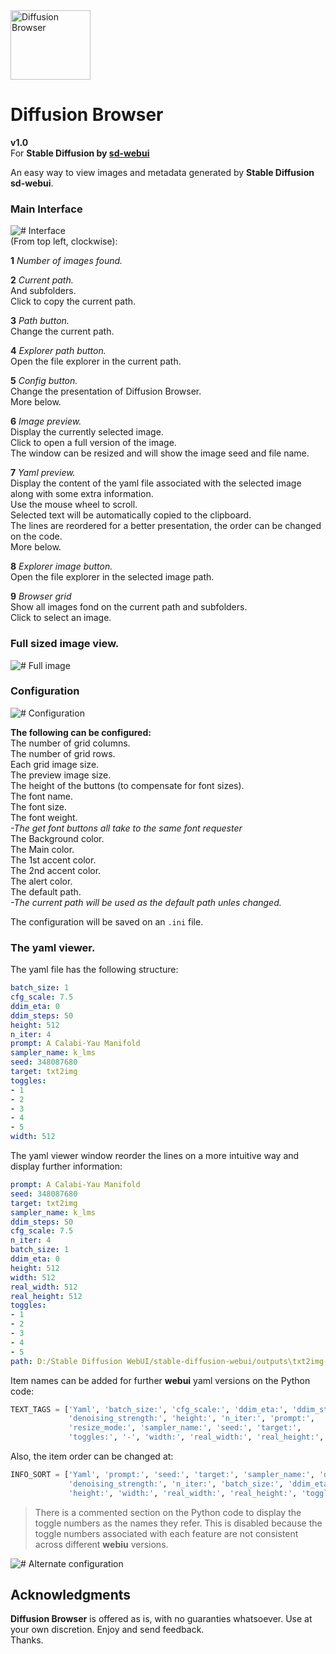 <img src="https://github.com/farique1/diffusion-browser/blob/main/Images/Logo.png" alt="Diffusion Browser" width="128" height="111">  
  
# Diffusion Browser  
**v1.0**  
For **Stable Diffusion by  [sd-webui](https://github.com/sd-webui)**  
  
An easy way to view images and metadata generated by **Stable Diffusion sd-webui**.  
  
### Main Interface  
![# Interface](https://github.com/farique1/diffusion-browser/blob/main/Images/DiffusionBrowser.png)  
(From top left, clockwise):  
  
**1** *Number of images found.*  
  
**2** *Current path.*  
And subfolders.  
Click to copy the current path.  
  
**3** *Path button.*  
Change the current path.  
  
**4** *Explorer path button.*  
Open the file explorer in the current path.  
  
**5** *Config button.*  
Change the presentation of Diffusion Browser.  
More below.  
  
**6** *Image preview.*  
Display the currently selected image.  
Click to open a full version of the image.  
The window can be resized and will show the image seed and file name.  
  
**7** *Yaml preview.*  
Display the content of the yaml file associated with the selected image along with some extra information.  
Use the mouse wheel to scroll.  
Selected text will be automatically copied to the clipboard.  
The lines are reordered for a better presentation, the order can be changed on the code.  
More below.  
  
**8** *Explorer image button.*  
Open the file explorer in the selected image path.  
  
**9** *Browser grid*  
Show all images fond on the current path and subfolders.  
Click to select an image.  
  
### Full sized image view.  
![# Full image](https://github.com/farique1/diffusion-browser/blob/main/Images/DiffusionBrowser_image.png)  
  
### Configuration  
![# Configuration](https://github.com/farique1/diffusion-browser/blob/main/Images/DiffusionBrowser_config.png)  
  
**The following can be configured:**  
The number of grid columns.  
The number of grid rows.  
Each grid image size.  
The preview image size.  
The height of the buttons (to compensate for font sizes).  
The font name.  
The font size.  
The font weight.  
*-The get font buttons all take to the same font requester*  
The Background color.  
The Main color.  
The 1st accent color.  
The 2nd accent color.  
The alert color.  
The default path.  
*-The current path will be used as the default path unles changed.*  
  
The configuration will be saved on an `.ini` file.  
  
### The yaml viewer.  
The yaml file has the following structure:  
```yaml  
batch_size: 1  
cfg_scale: 7.5  
ddim_eta: 0  
ddim_steps: 50  
height: 512  
n_iter: 4  
prompt: A Calabi-Yau Manifold  
sampler_name: k_lms  
seed: 348087680  
target: txt2img  
toggles:  
- 1  
- 2  
- 3  
- 4  
- 5  
width: 512  
```  
The yaml viewer window reorder the lines on a more intuitive way and display further information:  
```yaml  
prompt: A Calabi-Yau Manifold  
seed: 348087680  
target: txt2img  
sampler_name: k_lms  
ddim_steps: 50  
cfg_scale: 7.5  
n_iter: 4  
batch_size: 1  
ddim_eta: 0  
height: 512  
width: 512  
real_width: 512  
real_height: 512  
toggles:  
- 1  
- 2  
- 3  
- 4  
- 5  
path: D:/Stable Diffusion WebUI/stable-diffusion-webui/outputs\txt2img-samples\samples\A_Calabi-Yau_Manifold\00000-50_k_lms_348087680_0.00.png  
```  
Item names can be added for further **webui** yaml versions on the Python code:  
```Python  
TEXT_TAGS = ['Yaml', 'batch_size:', 'cfg_scale:', 'ddim_eta:', 'ddim_steps:',  
             'denoising_strength:', 'height:', 'n_iter:', 'prompt:',  
             'resize_mode:', 'sampler_name:', 'seed:', 'target:',  
             'toggles:', '-', 'width:', 'real_width:', 'real_height:', 'path']  
```  
Also, the item order can be changed at:  
```Python  
INFO_SORT = ['Yaml', 'prompt:', 'seed:', 'target:', 'sampler_name:', 'ddim_steps:', 'cfg_scale:',  
             'denoising_strength:', 'n_iter:', 'batch_size:', 'ddim_eta:', 'resize_mode:',  
             'height:', 'width:', 'real_width:', 'real_height:', 'toggles:', '-', 'path:']  
```  
> There is a commented section on the Python code to display the toggle numbers as the names they refer. This is disabled because the toggle numbers associated with each feature are not consistent across different **webiu** versions.  
  
![# Alternate configuration](https://github.com/farique1/diffusion-browser/blob/main/Images/DiffusionBrowserAlt.jpg)  
  
## Acknowledgments  
  
**Diffusion Browser** is offered as is, with no guaranties whatsoever. Use at your own discretion. Enjoy and send feedback.  
Thanks.  
